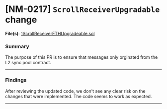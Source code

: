 # [NM-0217] `ScrollReceiverUpgradable` change

**File(s)**: [1ScrollReceiverETHUpgradeable.sol](https://github.com/etherfi-protocol/weETH-cross-chain/blob/fc48e31ec1cb51a006b8354da93b0bb56586f278/contracts/NativeMinting/ReceiverContracts/L1ScrollReceiverETHUpgradeable.sol)

### Summary

The purpose of this PR is to ensure that messages only orginated from the L2 sync pool contract.

---

### Findings

After reviewing the updated code, we don't see any clear risk on the changes that were implemented. The code seems to work as expected.

---
